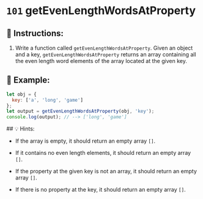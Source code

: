 # `101` getEvenLengthWordsAtProperty

## 📝 Instructions:

1. Write a function called `getEvenLengthWordsAtProperty`. Given an object and a key, `getEvenLengthWordsAtProperty` returns an array containing all the even length word elements of the array located at the given key.

## 📎 Example:

```js
let obj = {
  key: ['a', 'long', 'game']
};
let output = getEvenLengthWordsAtProperty(obj, 'key');
console.log(output); // --> ['long', 'game']
```

## 💡 Hints:

- If the array is empty, it should return an empty array `[]`.

- If it contains no even length elements, it should return an empty array `[]`.

- If the property at the given key is not an array, it should return an empty array `[]`.

- If there is no property at the key, it should return an empty array `[]`.
